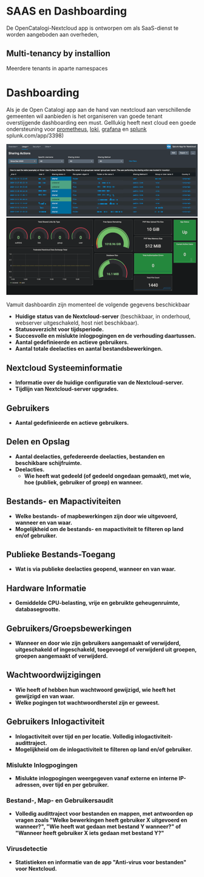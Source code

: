 # SAAS en Dashboarding

De OpenCatalogi-Nextcloud app is ontworpen om als SaaS-dienst te worden aangeboden aan overheden,

## Multi-tenancy by installion

Meerdere tenants in aparte namespaces

# Dashboarding

Als je de Open Catalogi app aan de hand van nextcloud aan verschillende gemeenten wil aanbieden is het organiseren van goede tenant overstijgende dashboarding een must. Gelllukig heeft next cloud een goede ondersteuning voor [prometheus](https://grafana.com/grafana/dashboards/11033-nextcloud/), [loki](https://okxo.de/monitor-your-nextcloud-logs-for-suspicious-activities/), [grafana](https://grafana.com/grafana/dashboards/9632-nextcloud/) en [splunk](https://splunkbase) splunk.com/app/3398)

![alt text](saas_splunk.png)
![alt text](saas_prometheus.png)

Vamuit dashboardin zijn momenteel de volgende gegevens beschickbaar

* **Huidige status van de Nextcloud-server** (beschikbaar, in onderhoud, webserver uitgeschakeld, host niet beschikbaar).
* **Statusoverzicht voor tijdsperiode.**
* **Succesvolle en mislukte inlogpogingen en de verhouding daartussen.**
* **Aantal gedefinieerde en actieve gebruikers.**
* **Aantal totale deelacties en aantal bestandsbewerkingen.**

## Nextcloud Systeeminformatie

* **Informatie over de huidige configuratie van de Nextcloud-server.**
* **Tijdlijn van Nextcloud-server upgrades.**

## Gebruikers

* **Aantal gedefinieerde en actieve gebruikers.**

## Delen en Opslag

* **Aantal deelacties, gefedereerde deelacties, bestanden en beschikbare schijfruimte.**
* **Deelacties.**
  * **Wie heeft wat gedeeld (of gedeeld ongedaan gemaakt), met wie, hoe (publiek, gebruiker of groep) en wanneer.**

## Bestands- en Mapactiviteiten

* **Welke bestands- of mapbewerkingen zijn door wie uitgevoerd, wanneer en van waar.**
* **Mogelijkheid om de bestands- en mapactiviteit te filteren op land en/of gebruiker.**

## Publieke Bestands-Toegang

* **Wat is via publieke deelacties geopend, wanneer en van waar.**

## Hardware Informatie

* **Gemiddelde CPU-belasting, vrije en gebruikte geheugenruimte, databasegrootte.**

## Gebruikers/Groepsbewerkingen

* **Wanneer en door wie zijn gebruikers aangemaakt of verwijderd, uitgeschakeld of ingeschakeld, toegevoegd of verwijderd uit groepen, groepen aangemaakt of verwijderd.**

## Wachtwoordwijzigingen

* **Wie heeft of hebben hun wachtwoord gewijzigd, wie heeft het gewijzigd en van waar.**
* **Welke pogingen tot wachtwoordherstel zijn er geweest.**

## Gebruikers Inlogactiviteit

* **Inlogactiviteit over tijd en per locatie. Volledig inlogactiviteit-audittraject.**
* **Mogelijkheid om de inlogactiviteit te filteren op land en/of gebruiker.**

### Mislukte Inlogpogingen

* **Mislukte inlogpogingen weergegeven vanaf externe en interne IP-adressen, over tijd en per gebruiker.**

### Bestand-, Map- en Gebruikersaudit

* **Volledig audittraject voor bestanden en mappen, met antwoorden op vragen zoals "Welke bewerkingen heeft gebruiker X uitgevoerd en wanneer?", "Wie heeft wat gedaan met bestand Y wanneer?" of "Wanneer heeft gebruiker X iets gedaan met bestand Y?"**

### Virusdetectie

* **Statistieken en informatie van de app "Anti-virus voor bestanden" voor Nextcloud.**
